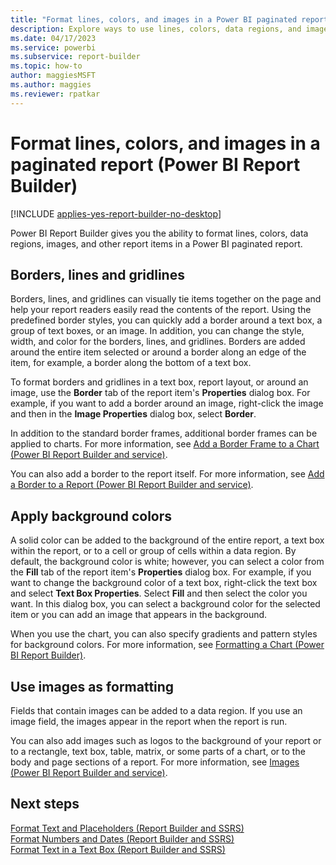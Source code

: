 ```yaml
---
title: "Format lines, colors, and images in a Power BI paginated report"
description: Explore ways to use lines, colors, data regions, and images in a paginated report. Visually tie items together to improve readability in Power BI Report Builder.
ms.date: 04/17/2023
ms.service: powerbi
ms.subservice: report-builder
ms.topic: how-to
author: maggiesMSFT
ms.author: maggies
ms.reviewer: rpatkar
---
```

# Format lines, colors, and images in a paginated report (Power BI Report Builder)

[!INCLUDE [applies-yes-report-builder-no-desktop](../../includes/applies-yes-report-builder-no-desktop.md)]

Power BI Report Builder gives you the ability to format lines, colors, data regions, images, and other report items in a  Power BI paginated report.  

## Borders, lines and gridlines  

 Borders, lines, and gridlines can visually tie items together on the page and help your report readers easily read the contents of the report. Using the predefined border styles, you can quickly add a border around a text box, a group of text boxes, or an image. In addition, you can change the style, width, and color for the borders, lines, and gridlines. Borders are added around the entire item selected or around a border along an edge of the item, for example, a border along the bottom of a text box.  
  
 To format borders and gridlines in a text box, report layout, or around an image, use the **Border** tab of the report item's **Properties** dialog box. For example, if you want to add a border around an image, right-click the image and then in the **Image Properties** dialog box, select **Border**.  
  
 In addition to the standard border frames, additional border frames can be applied to charts. For more information, see [Add a Border Frame to a Chart &#40;Power BI Report Builder and service&#41;](/sql/reporting-services/report-design/add-a-border-frame-to-a-chart-report-builder-and-ssrs).
  
 You can also add a border to the report itself. For more information, see [Add a Border to a Report &#40;Power BI Report Builder and service&#41;](/sql/reporting-services/report-design/add-a-border-to-a-report-report-builder-and-ssrs).  
  
## Apply background colors

 A solid color can be added to the background of the entire report, a text box within the report, or to a cell or group of cells within a data region. By default, the background color is white; however, you can select a color from the **Fill** tab of the report item's **Properties** dialog box. For example, if you want to change the background color of a text box, right-click the text box and select **Text Box Properties**. Select **Fill** and then select the color you want. In this dialog box, you can select a background color for the selected item or you can add an image that appears in the background.  
  
 When you use the chart, you can also specify gradients and pattern styles for background colors. For more information, see [Formatting a Chart &#40;Power BI Report Builder&#41;](/sql/reporting-services/report-design/formatting-a-chart-report-builder-and-ssrs).
  
## Use images as formatting

 Fields that contain images can be added to a data region. If you use an image field, the images appear in the report when the report is run.  
  
 You can also add images such as logos to the background of your report or to a rectangle, text box, table, matrix, or some parts of a chart, or to the body and page sections of a report. For more information, see [Images &#40;Power BI Report Builder and service&#41;](./images-report-builder-service.md).  
  
## Next steps

 [Format Text and Placeholders &#40;Report Builder and SSRS&#41;](/sql/reporting-services/report-design/formatting-text-and-placeholders-report-builder-and-ssrs)   
 [Format Numbers and Dates &#40;Report Builder and SSRS&#41;](/sql/reporting-services/report-design/formatting-numbers-and-dates-report-builder-and-ssrs)   
 [Format Text in a Text Box &#40;Report Builder and SSRS&#41;](/sql/reporting-services/report-design/format-text-in-a-text-box-report-builder-and-ssrs)   
